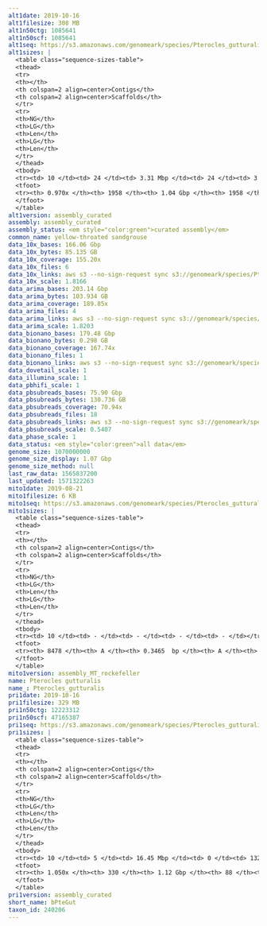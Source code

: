 ```yaml
---
alt1date: 2019-10-16
alt1filesize: 308 MB
alt1n50ctg: 1085641
alt1n50scf: 1085641
alt1seq: https://s3.amazonaws.com/genomeark/species/Pterocles_gutturalis/bPteGut1/assembly_curated/bPteGut1.alt.cur.20191016.fasta.gz
alt1sizes: |
  <table class="sequence-sizes-table">
  <thead>
  <tr>
  <th></th>
  <th colspan=2 align=center>Contigs</th>
  <th colspan=2 align=center>Scaffolds</th>
  </tr>
  <tr>
  <th>NG</th>
  <th>LG</th>
  <th>Len</th>
  <th>LG</th>
  <th>Len</th>
  </tr>
  </thead>
  <tbody>
  <tr><td> 10 </td><td> 24 </td><td> 3.31 Mbp </td><td> 24 </td><td> 3.31 Mbp </td></tr>  <tr><td> 20 </td><td> 63 </td><td> 2.38 Mbp </td><td> 63 </td><td> 2.38 Mbp </td></tr>  <tr><td> 30 </td><td> 113 </td><td> 1.91 Mbp </td><td> 113 </td><td> 1.91 Mbp </td></tr>  <tr><td> 40 </td><td> 176 </td><td> 1.50 Mbp </td><td> 176 </td><td> 1.50 Mbp </td></tr>  <tr style="background-color:#cccccc;"><td> 50 </td><td> 261 </td><td> 1.09 Mbp </td><td> 261 </td><td> 1.09 Mbp </td></tr>  <tr><td> 60 </td><td> 374 </td><td> 0.83 Mbp </td><td> 374 </td><td> 0.83 Mbp </td></tr>  <tr><td> 70 </td><td> 523 </td><td> 0.62 Mbp </td><td> 523 </td><td> 0.62 Mbp </td></tr>  <tr><td> 80 </td><td> 731 </td><td> 0.42 Mbp </td><td> 731 </td><td> 0.42 Mbp </td></tr>  <tr><td> 90 </td><td> 1087 </td><td> 0.20 Mbp </td><td> 1087 </td><td> 0.20 Mbp </td></tr>  <tr><td> 100 </td><td> - </td><td> - </td><td> - </td><td> - </td></tr>  </tbody>
  <tfoot>
  <tr><th> 0.970x </th><th> 1958 </th><th> 1.04 Gbp </th><th> 1958 </th><th> 1.04 Gbp </th></tr>
  </tfoot>
  </table>
alt1version: assembly_curated
assembly: assembly_curated
assembly_status: <em style="color:green">curated assembly</em>
common_name: yellow-throated sandgrouse
data_10x_bases: 166.06 Gbp
data_10x_bytes: 85.135 GB
data_10x_coverage: 155.20x
data_10x_files: 6
data_10x_links: aws s3 --no-sign-request sync s3://genomeark/species/Pterocles_gutturalis/bPteGut1/genomic_data/10x/ .<br>
data_10x_scale: 1.8166
data_arima_bases: 203.14 Gbp
data_arima_bytes: 103.934 GB
data_arima_coverage: 189.85x
data_arima_files: 4
data_arima_links: aws s3 --no-sign-request sync s3://genomeark/species/Pterocles_gutturalis/bPteGut1/genomic_data/arima/ .<br>
data_arima_scale: 1.8203
data_bionano_bases: 179.48 Gbp
data_bionano_bytes: 0.298 GB
data_bionano_coverage: 167.74x
data_bionano_files: 1
data_bionano_links: aws s3 --no-sign-request sync s3://genomeark/species/Pterocles_gutturalis/bPteGut1/genomic_data/bionano/ .<br>
data_dovetail_scale: 1
data_illumina_scale: 1
data_pbhifi_scale: 1
data_pbsubreads_bases: 75.90 Gbp
data_pbsubreads_bytes: 130.736 GB
data_pbsubreads_coverage: 70.94x
data_pbsubreads_files: 18
data_pbsubreads_links: aws s3 --no-sign-request sync s3://genomeark/species/Pterocles_gutturalis/bPteGut1/genomic_data/pacbio/ . --exclude "*ccs.bam*"<br>
data_pbsubreads_scale: 0.5407
data_phase_scale: 1
data_status: <em style="color:green">all data</em>
genome_size: 1070000000
genome_size_display: 1.07 Gbp
genome_size_method: null
last_raw_data: 1565837200
last_updated: 1571322263
mito1date: 2019-08-21
mito1filesize: 6 KB
mito1seq: https://s3.amazonaws.com/genomeark/species/Pterocles_gutturalis/bPteGut1/assembly_MT_rockefeller/bPteGut1.MT.20190821.fasta.gz
mito1sizes: |
  <table class="sequence-sizes-table">
  <thead>
  <tr>
  <th></th>
  <th colspan=2 align=center>Contigs</th>
  <th colspan=2 align=center>Scaffolds</th>
  </tr>
  <tr>
  <th>NG</th>
  <th>LG</th>
  <th>Len</th>
  <th>LG</th>
  <th>Len</th>
  </tr>
  </thead>
  <tbody>
  <tr><td> 10 </td><td> - </td><td> - </td><td> - </td><td> - </td></tr>  <tr><td> 20 </td><td> - </td><td> - </td><td> - </td><td> - </td></tr>  <tr><td> 30 </td><td> - </td><td> - </td><td> - </td><td> - </td></tr>  <tr><td> 40 </td><td> - </td><td> - </td><td> - </td><td> - </td></tr>  <tr style="background-color:#cccccc;"><td> 50 </td><td> - </td><td style="background-color:#ff8888;"> - </td><td> - </td><td style="background-color:#ff8888;"> - </td></tr>  <tr><td> 60 </td><td> - </td><td> - </td><td> - </td><td> - </td></tr>  <tr><td> 70 </td><td> - </td><td> - </td><td> - </td><td> - </td></tr>  <tr><td> 80 </td><td> - </td><td> - </td><td> - </td><td> - </td></tr>  <tr><td> 90 </td><td> - </td><td> - </td><td> - </td><td> - </td></tr>  <tr><td> 100 </td><td> - </td><td> - </td><td> - </td><td> - </td></tr>  </tbody>
  <tfoot>
  <tr><th> 8478 </th><th> A </th><th> 0.3465  bp </th><th> A </th><th> 0.3465  bp </th></tr>
  </tfoot>
  </table>
mito1version: assembly_MT_rockefeller
name: Pterocles gutturalis
name_: Pterocles_gutturalis
pri1date: 2019-10-16
pri1filesize: 329 MB
pri1n50ctg: 12223312
pri1n50scf: 47165387
pri1seq: https://s3.amazonaws.com/genomeark/species/Pterocles_gutturalis/bPteGut1/assembly_curated/bPteGut1.pri.cur.20191016.fasta.gz
pri1sizes: |
  <table class="sequence-sizes-table">
  <thead>
  <tr>
  <th></th>
  <th colspan=2 align=center>Contigs</th>
  <th colspan=2 align=center>Scaffolds</th>
  </tr>
  <tr>
  <th>NG</th>
  <th>LG</th>
  <th>Len</th>
  <th>LG</th>
  <th>Len</th>
  </tr>
  </thead>
  <tbody>
  <tr><td> 10 </td><td> 5 </td><td> 16.45 Mbp </td><td> 0 </td><td> 132.92 Mbp </td></tr>  <tr><td> 20 </td><td> 12 </td><td> 15.57 Mbp </td><td> 1 </td><td> 126.34 Mbp </td></tr>  <tr><td> 30 </td><td> 19 </td><td> 15.11 Mbp </td><td> 2 </td><td> 83.78 Mbp </td></tr>  <tr><td> 40 </td><td> 26 </td><td> 14.43 Mbp </td><td> 4 </td><td> 56.69 Mbp </td></tr>  <tr style="background-color:#cccccc;"><td> 50 </td><td> 34 </td><td style="background-color:#88ff88;"> 12.22 Mbp </td><td> 6 </td><td style="background-color:#88ff88;"> 47.17 Mbp </td></tr>  <tr><td> 60 </td><td> 44 </td><td> 9.69 Mbp </td><td> 8 </td><td> 43.24 Mbp </td></tr>  <tr><td> 70 </td><td> 56 </td><td> 7.67 Mbp </td><td> 11 </td><td> 34.03 Mbp </td></tr>  <tr><td> 80 </td><td> 72 </td><td> 5.66 Mbp </td><td> 15 </td><td> 23.71 Mbp </td></tr>  <tr><td> 90 </td><td> 96 </td><td> 3.50 Mbp </td><td> 20 </td><td> 18.96 Mbp </td></tr>  <tr><td> 100 </td><td> 146 </td><td> 1.22 Mbp </td><td> 26 </td><td> 12.13 Mbp </td></tr>  </tbody>
  <tfoot>
  <tr><th> 1.050x </th><th> 330 </th><th> 1.12 Gbp </th><th> 88 </th><th> 1.13 Gbp </th></tr>
  </tfoot>
  </table>
pri1version: assembly_curated
short_name: bPteGut
taxon_id: 240206
---
```

